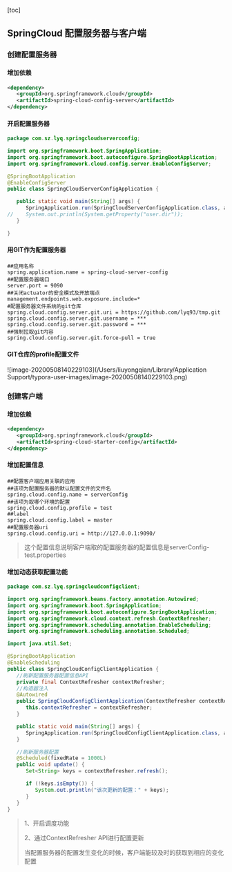 [toc]

## SpringCloud 配置服务器与客户端

### 创建配置服务器

#### 增加依赖

```xml
<dependency>
   <groupId>org.springframework.cloud</groupId>
   <artifactId>spring-cloud-config-server</artifactId>
</dependency>
```

#### 开启配置服务器

```java
package com.sz.lyq.springcloudserverconfig;

import org.springframework.boot.SpringApplication;
import org.springframework.boot.autoconfigure.SpringBootApplication;
import org.springframework.cloud.config.server.EnableConfigServer;

@SpringBootApplication
@EnableConfigServer
public class SpringCloudServerConfigApplication {

   public static void main(String[] args) {
      SpringApplication.run(SpringCloudServerConfigApplication.class, args);
//    System.out.println(System.getProperty("user.dir"));
   }

}
```

#### 用GIT作为配置服务器

```properties
##应用名称
spring.application.name = spring-cloud-server-config
##配置服务器端口
server.port = 9090
##关闭actuator的安全模式及开放端点
management.endpoints.web.exposure.include=*
#配置服务器文件系统的git仓库
spring.cloud.config.server.git.uri = https://github.com/lyq93/tmp.git
spring.cloud.config.server.git.username = ***
spring.cloud.config.server.git.password = ***
##强制拉取git内容
spring.cloud.config.server.git.force-pull = true
```

#### GIT仓库的profile配置文件

![image-20200508140229103](/Users/liuyongqian/Library/Application Support/typora-user-images/image-20200508140229103.png)

### 创建客户端

#### 增加依赖

```xml
<dependency>
   <groupId>org.springframework.cloud</groupId>
   <artifactId>spring-cloud-starter-config</artifactId>
</dependency>
```

#### 增加配置信息

```properties
##配置客户端应用关联的应用
##该项为配置服务器的默认配置文件的文件名
spring.cloud.config.name = serverConfig
##该项为取哪个环境的配置
spring.cloud.config.profile = test
##label
spring.cloud.config.label = master
##配置服务器uri
spring.cloud.config.uri = http://127.0.0.1:9090/
```

> 这个配置信息说明客户端取的配置服务器的配置信息是serverConfig-test.properties

#### 增加动态获取配置功能

```java
package com.sz.lyq.springcloudconfigclient;

import org.springframework.beans.factory.annotation.Autowired;
import org.springframework.boot.SpringApplication;
import org.springframework.boot.autoconfigure.SpringBootApplication;
import org.springframework.cloud.context.refresh.ContextRefresher;
import org.springframework.scheduling.annotation.EnableScheduling;
import org.springframework.scheduling.annotation.Scheduled;

import java.util.Set;

@SpringBootApplication
@EnableScheduling
public class SpringCloudConfigClientApplication {
   //刷新配置服务器配置信息API
   private final ContextRefresher contextRefresher;
   //构造器注入
   @Autowired
   public SpringCloudConfigClientApplication(ContextRefresher contextRefresher) {
      this.contextRefresher = contextRefresher;
   }

   public static void main(String[] args) {
      SpringApplication.run(SpringCloudConfigClientApplication.class, args);
   }

   //刷新服务器配置
   @Scheduled(fixedRate = 1000L)
   public void update() {
      Set<String> keys = contextRefresher.refresh();

      if (!keys.isEmpty()) {
         System.out.println("该次更新的配置：" + keys);
      }
   }
}
```

> 1、开启调度功能
>
> 2、通过ContextRefresher API进行配置更新
>
> 当配置服务器的配置发生变化的时候，客户端能较及时的获取到相应的变化配置